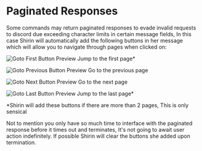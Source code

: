 # Paginated Responses

Some commands may return paginated responses to evade invalid requests to discord due exceeding character limits in certain message fields, In this case Shirin will automatically add the following buttons in her message which will allow you to navigate through pages when clicked on:

![Goto First Button Preview](https://cdn.discordapp.com/emojis/857588155867463680.png?v=1&size=16 "Goto First") Jump to the first page\*

![Goto Previous Button Preview](https://cdn.discordapp.com/emojis/857588155858288670.png?v=1&size=16 "Goto Previous") Go to the previous page

![Goto Next Button Preview](https://cdn.discordapp.com/emojis/857588155851079690.png?v=1&size=16 "Goto Next") Go to the next page

![Goto Last Button Preview](https://cdn.discordapp.com/emojis/857588155817132052.png?v=1&size=16 "Goto Last") Jump to the last page\*

*Shirin will add these buttons if there are more than 2 pages, This is only sensical

Not to mention you only have so much time to interface with the paginated response before it times out and terminates, It's not going to await user action indefinitely. If possible Shirin will clear the buttons she added upon termination.